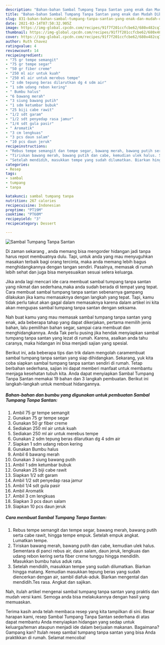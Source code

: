 ```yaml
---
description: "Bahan-bahan Sambal Tumpang Tanpa Santan yang enak dan Mudah Dibuat"
title: "Bahan-bahan Sambal Tumpang Tanpa Santan yang enak dan Mudah Dibuat"
slug: 831-bahan-bahan-sambal-tumpang-tanpa-santan-yang-enak-dan-mudah-dibuat
date: 2021-03-14T07:50:32.905Z
image: https://img-global.cpcdn.com/recipes/91f7f201ccfcbe62/680x482cq70/sambal-tumpang-tanpa-santan-foto-resep-utama.jpg
thumbnail: https://img-global.cpcdn.com/recipes/91f7f201ccfcbe62/680x482cq70/sambal-tumpang-tanpa-santan-foto-resep-utama.jpg
cover: https://img-global.cpcdn.com/recipes/91f7f201ccfcbe62/680x482cq70/sambal-tumpang-tanpa-santan-foto-resep-utama.jpg
author: Ruth Chavez
ratingvalue: 4
reviewcount: 14
recipeingredient:
- "75 gr tempe semangit"
- "75 gr tempe segar"
- "50 gr fiber creme"
- "250 ml air untuk kuah"
- "250 ml air untuk merebus tempe"
- "2 sdm tepung beras dilarutkan dg 4 sdm air"
- "1 sdm udang rebon kering"
- " Bumbu halus"
- "6 bawang merah"
- "3 siung bawang putih"
- "1 sdm ketumbar bubuk"
- "25 biji cabe rawit"
- "1/2 sdt garam"
- "1/2 sdt penyedap rasa jamur"
- "1/4 sdt gula pasir"
- " Aromatik"
- "3 cm lengkuas"
- "3 pcs daun salam"
- "10 pcs daun jeruk"
recipeinstructions:
- "Rebus tempe semangit dan tempe segar, bawang merah, bawang putih serta cabe rawit, hingga tempe empuk. Setelah empuk angkat. Lumatkan tempe."
- "Tiriskan bawang merah, bawang putih dan cabe, kemudian ulek halus. Sementara di panci rebus air, daun salam, daun jeruk, lengkuas dan udang rebon kering serta fiber creme tunggu hingga mendidih. Masukkan bumbu halus aduk rata."
- "Setelah mendidih, masukkan tempe yang sudah dilumatkan. Biarkan hingga matang. Kemudian masukkan tepung beras yang sudah diencerkan dengan air, sambil diafuk-aduk. Biarkan mengental dan mendidih.Tes rasa. Angkat dan sajikan."
categories:
- Resep
tags:
- sambal
- tumpang
- tanpa

katakunci: sambal tumpang tanpa 
nutrition: 267 calories
recipecuisine: Indonesian
preptime: "PT19M"
cooktime: "PT60M"
recipeyield: "3"
recipecategory: Dessert

---
```



![Sambal Tumpang Tanpa Santan](https://img-global.cpcdn.com/recipes/91f7f201ccfcbe62/680x482cq70/sambal-tumpang-tanpa-santan-foto-resep-utama.jpg)

Di zaman  sekarang , anda memang bisa mengorder hidangan jadi tanpa harus repot membuatnya dulu. Tapi, untuk anda yang mau menyuguhkan masakan terbaik bagi orang tercinta, maka anda memang lebih bagus menghidangkannya dengan tangan sendiri. Pasalnya, memasak di rumah lebih sehat dan juga bisa menyesuaikan sesuai selera keluarga.

Jika anda lagi mencari ide cara membuat sambal tumpang tanpa santan yang nikmat dan sederhana,maka anda sudah berada di tempat yang tepat. Cara membuat sambal tumpang tanpa santan  sebenarnya gampang dilakukan jika kamu memasaknya dengan langkah yang tepat. Tapi, kamu tidak perlu takut akan gagal dalam memasaknya 
karena dalam artikel ini kita akan mengupas sambal tumpang tanpa santan dengan seksama.  



Nah buat kamu yang mau memasak sambal tumpang tanpa santan yang enak, ada beberapa tahap yang dapat dikerjakan, pertama memilih jenis bahan, lalu pemilihan bahan segar, sampai cara membuat dan menghidangkannya. Anda Tak perlu pusing jika hendak menyiapkan sambal tumpang tanpa santan yang lezat di rumah. Karena, asalkan anda  tahu caranya, maka hidangan ini bisa menjadi sajian yang spesial.

Berikut ini, ada beberapa tips dan trik dalam mengolah caramembuat sambal tumpang tanpa santan yang siap dihidangkan. Sekarang, yuk kita coba siapkan sambal tumpang tanpa santan sendiri di rumah. Tetap berbahan sederhana, sajian ini dapat memberi manfaat untuk membantu menjaga kesehatan tubuh kita. Anda dapat menyiapkan Sambal Tumpang Tanpa Santan memakai 19 bahan dan 3 langkah pembuatan. Berikut ini langkah-langkah untuk membuat hidangannya.

<!--inarticleads1-->

##### Bahan-bahan dan bumbu yang digunakan untuk pembuatan Sambal Tumpang Tanpa Santan:

1. Ambil 75 gr tempe semangit
1. Gunakan 75 gr tempe segar
1. Gunakan 50 gr fiber creme
1. Sediakan 250 ml air untuk kuah
1. Sediakan 250 ml air untuk merebus tempe
1. Gunakan 2 sdm tepung beras dilarutkan dg 4 sdm air
1. Siapkan 1 sdm udang rebon kering
1. Gunakan  Bumbu halus
1. Ambil 6 bawang merah
1. Gunakan 3 siung bawang putih
1. Ambil 1 sdm ketumbar bubuk
1. Gunakan 25 biji cabe rawit
1. Siapkan 1/2 sdt garam
1. Ambil 1/2 sdt penyedap rasa jamur
1. Ambil 1/4 sdt gula pasir
1. Ambil  Aromatik
1. Ambil 3 cm lengkuas
1. Siapkan 3 pcs daun salam
1. Siapkan 10 pcs daun jeruk




<!--inarticleads2-->

##### Cara membuat Sambal Tumpang Tanpa Santan:

1. Rebus tempe semangit dan tempe segar, bawang merah, bawang putih serta cabe rawit, hingga tempe empuk. Setelah empuk angkat. Lumatkan tempe.
1. Tiriskan bawang merah, bawang putih dan cabe, kemudian ulek halus. Sementara di panci rebus air, daun salam, daun jeruk, lengkuas dan udang rebon kering serta fiber creme tunggu hingga mendidih. Masukkan bumbu halus aduk rata.
1. Setelah mendidih, masukkan tempe yang sudah dilumatkan. Biarkan hingga matang. Kemudian masukkan tepung beras yang sudah diencerkan dengan air, sambil diafuk-aduk. Biarkan mengental dan mendidih.Tes rasa. Angkat dan sajikan.




Nah, itulah artikel mengenai  sambal tumpang tanpa santan  yang praktis dan mudah versi kami. Semoga anda bisa melakukannya dengan hasil yang memuaskan. 

Terima kasih anda telah membaca resep yang kita tampilkan di sini. Besar harapan kami, resep  Sambal Tumpang Tanpa Santan sederhana di atas dapat membantu Anda menyiapkan hidangan yang sedap untuk keluarga/teman ataupun menjadi ide dalam berjualan makanan. Bagaimana? Gampang kan? Itulah resep sambal tumpang tanpa santan yang bisa Anda praktikkan di rumah. Selamat mencoba!

